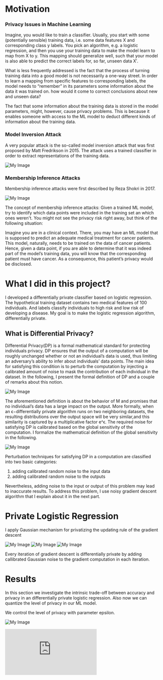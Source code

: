 # Motivation

### Privacy Issues in Machine Learning

Imagine, you would like to train a classifier. Usually, you start with some (potentially sensible) training data, i.e. some data features X  and corresponding class y labels. You pick an algorithm, e.g. a logistic regression, and then you use your training data to make the model learn to map from X to y. This mapping should generalize well, such that your model is also able to predict the correct labels for, so far, unseen data X′.

What is less frequently addressed is the fact that the process of turning training data into a good model is not necessarily a one-way street. In order to learn a mapping from specific features to corresponding labels, the model needs to “remember” in its parameters some information about the data it was trained on. how would it come to correct conclusions about new and unseen data?

The fact that some information about the training data is stored in the model parameters, might, however, cause privacy problems. This is because it enables someone with access to the ML model to deduct different kinds of information about the training data. 

### Model Inversion Attack

A very popular attack is the so-called model inversion attack that was first proposed by Matt Fredrikson in 2015. The attack uses a trained classifier in order to extract representations of the training data.

![My Image](redpic.png)

### Membership Inference Attacks

Membership inference attacks were first described by Reza Shokri in 2017.

![My Image](redpic2.png)

The concept of membership inference attacks: Given a trained ML model, try to identify which data points were included in the training set an which ones weren't. You might not see the privacy risk right away, but think of the following situation:

Imagine you are in a clinical context. There, you may have an ML model that is supposed to predict an adequate medical treatment for cancer patients. This model, naturally, needs to be trained on the data of cancer patients. Hence, given a data point, if you are able to determine that it was indeed part of the model’s training data, you will know that the corresponding patient must have cancer. As a consequence, this patient’s privacy would be disclosed.











 

 

 

  

  













# What I did in this project?
I developed a differentially private classifier based on logistic regression. The hypothetical training dataset contains two medical features of 100 individuals. And labels classify individuals to high risk and low risk of developing a disease. My goal is to make the logistic regression algorithm, differentially private.

## What is Differential Privacy?
Differential Privacy(DP) is a formal mathematical standard for protecting individuals privacy. DP ensures that the output of a computation will be roughly unchanged whether or not an individual’s data is used, thus limiting an adversary’s ability to infer about individuals’ data points. The main idea for satisfying this condition is to perturb the computation by injecting a calibrated amount of noise to mask the contribution of each individual in the dataset. In the following, I present the
formal definition of DP and a couple of remarks about this notion.

![My Image](dpdef.png)

The aforementioned definition is about the behavior of M and promises that no individual’s data has a large impact on the output. More formally, when an ϵ−differentially private algorithm runs on two neighboring datasets, the resulting distributions over the output space will be very similar,and this similarity is captured by a multiplicative factor e^ϵ. The required noise for satisfying DP is calibrated based on the global sensitivity of the computation. I formalize the mathematical definition of the global sensitivity in the following.

![My Image](dpdef2.png)

Perturbation techniques for satisfying DP in a computation are classified into two basic categories:
1) adding calibrated random noise to the input data
2) adding calibrated random noise to the outputs

Nevertheless, adding noise to the input or output of this problem may lead to inaccurate results. To address this problem, I use noisy gradient descent algorithm that I explain about it in the next part.






 



# Private Logistic Regression
I apply Gaussian mechanism for privatizing the updating rule of the gradient descent

![My Image](Gauss.png)
![My Image](Gauss1.png)
![My Image](alg.png)

Every iteration of gradient descent is differentially private by adding callibrated Gaussian noise to the gradient computation in each iteration.

# Results

In this section we investigate the intrinsic trade-off between accuracy and privacy in an differentially private logistic regression. Also now we can quantize the level of privacy in our ML model.

We control the level of privacy with parameter epsilon.

![My Image](result.png)

![Download the Slides.](https://github.com/hpourv/DP-Logistic-Regression/blob/main/Presentation-BSc%20Project.pdf)


